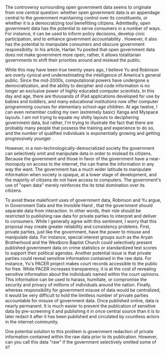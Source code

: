The controversy surrounding open government data seems to originate from one central question: whether open government data is an appendage central to the government maintaining control over its constituents, or whether  it is a democratizing tool benefitting citizens. Admittedly, open government data has the potential to serve consumers in a number of ways. For instance, it can be used to inform policy decisions, develop civic participation, and to enhance government accountability . However, it also has the potential to manipulate consumers and obscure government responsibility.  In his article, Harlan Yu posited that open government data does not make government more open; rather, it allows totalitarian governments to shift their priorities around and mislead the public.  

While this may have been true twenty years ago, I believe Yu and Robinson are overly cynical and underestimating the intelligence of America's general public. Since the mid-2000s, computational powers have undergone a democratization, and the ability to decipher and code information is no longer an exclusive power of highly educated computer scientists. In this day and age, there are thousands of iPad applications developed for use by babies and toddlers, and many educational institutions now offer computer programming courses for elementary school-age children. At age twelve, I can even remember coding my own (extremely basic) Xanga and Myspace layouts. I am not trying to equate my shitty layouts to deciphering government data, but rather, I'm trying  to illustrate the fact that there are probably many people that possess the training and experience to do so, and the number of qualified individuals is exponentially growing and getting progressively younger .

However, in a non-technologically-democratized society  the government can selectively omit and manipulate data in order to mislead its citizens. Because the government and those in favor of the government have a near-monopoly on access to the internet, the can frame the information in any way the want.  The government has a much wider latitude to manipulate information when society is opaque, at a lower stage of development, and the majority of citizens do not have access to computers. The government's use of "open data" merely reinforces the its total domination over its citizens. 

To avoid these maleficent uses of government data, Robinson and Yu argue, in Government Data and the Invisible Hand , that the government should separate data from interaction. In other words, their role should be restricted to publishing raw data for private parties to interpret and deliver to consumers. While I generally agree with this sentiment, I worry that this proposal may create greater reliability and consistency problems.  First, private parties, just like the government, have the power to misuse and manipulate data. For instance, special interest groups such as the Aryan Brotherhood and the Westboro Baptist Church could selectively present published government data on crime statistics or standardized test scores to support their political agendas.  Another potential issue is that private parties could reveal sensitive information  contained in the raw data. For instance, Yu's PACER project makes court records accessible to the public for free. While PACER increases transparency, it is at the cost of revealing sensitive information about the individuals named within the court opinions.  This information can be used to harass, humiliate, or compromise the security and privacy of millions of individuals around the nation.  Finally, whereas responsibility for government misuse of data would be centralized, it would be very difficult to hold the limitless number of private parties accountable for misuse of government data. Once published online, data is nearly permanent.  It is much easier to prevent the publication of sensitive data by pre-screening it and publishing it in once central source than it is to  later redact it after it has been published and circulated by countless actors in the internet community. 

One potential solution to this problem is government redaction of private information contained within the raw data prior to its publication. However, can you call this data "raw" if the government selectively omitted some of it?
